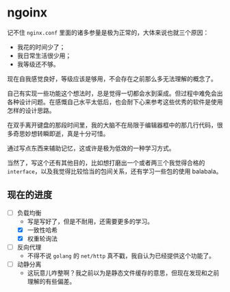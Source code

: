 # ngoinx

记不住 `nginx.conf` 里面的诸多参量是极为正常的，大体来说也就三个原因：

* 我花的时间少了；
* 我日常生活很少用；
* 我等级还不够。

现在自我感觉良好，等级应该是够用，不会存在之前那么多无法理解的概念了。

自己有实现一些功能这个想法时，总是觉得一切都会水到渠成。但过程中难免会出各种设计问题。在感慨自己水平太低后，也会耐下心来参考这些优秀的软件是使用怎样的设计思路。

在双手离开键盘的那段时间里，我的大脑不在局限于编辑器框中的那几行代码，很多奇思妙想转瞬即逝，真是十分可惜。

通过写点东西来辅助记忆，这或许是极为低效的一种学习方式。

当然了，写这个还有其他目的，比如想打磨出一个或者两三个我觉得合格的 `interface`，以及我觉得比较恰当的包间关系，还有学习一些包的使用 balabala。

## 现在的进度

* [ ] 负载均衡
  * 写是写好了，但是不耐用，还需要更多的学习。
  * [x] 一致性哈希
  * [x] 权重轮询法
* [ ] 反向代理
  * 不得不说 `golang` 的 `net/http` 真不戳，我自认为已经提供这个功能了。
* [ ] 动静分离
  * 这玩意儿咋整啊？我之前以为是静态文件缓存的意思，但现在发现和之前理解的有些偏差。
